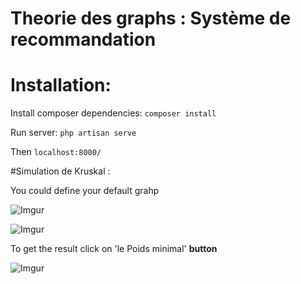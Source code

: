 # Theorie des graphs : Système de recommandation


# Installation: 

Install composer dependencies: `composer install`

Run server: `php artisan serve`


Then `localhost:8000/`


#Simulation de Kruskal : 


You could define your default grahp

![Imgur](http://i.imgur.com/JMLUNDK.png)

![Imgur](http://i.imgur.com/awNUbkM.png)

To get the result click on 'le Poids minimal' **button**

![Imgur](http://i.imgur.com/BXVWFXa.png)
